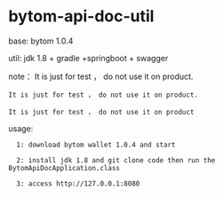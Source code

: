 # bytom-api-doc-util


base: bytom 1.0.4

util: jdk 1.8 + gradle +springboot + swagger

note：
    It is just for test ， do not use it on product. 
    
    It is just for test ， do not use it on product.
    
    It is just for test ， do not use it on product



usage:

      1: download bytom wallet 1.0.4 and start

      2: install jdk 1.8 and git clone code then run the BytomApiDocApplication.class
      
      3: access http://127.0.0.1:8080 

